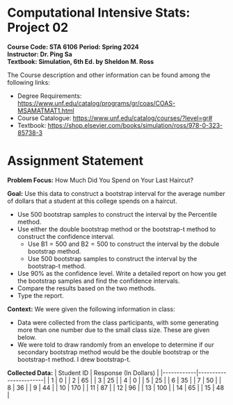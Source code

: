 # Computational Intensive Stats: Project 02

__Course Code: STA 6106__
__Period: Spring 2024__ \
__Instructor: Dr. Ping Sa__ \
__Textbook: Simulation, 6th Ed. by Sheldon M. Ross__


The Course description and other information can be found among the following links: 
* Degree Requirements: https://www.unf.edu/catalog/programs/gr/coas/COAS-MSAMATMAT1.html 
* Course Catalogue: https://www.unf.edu/catalog/courses/?level=gr#
* Textbook: https://shop.elsevier.com/books/simulation/ross/978-0-323-85738-3

# Assignment Statement

__Problem Focus:__ How Much Did You Spend on Your Last Haircut?

__Goal:__ Use this data to construct a bootstrap interval for the average number of dollars that a student at this college spends on a haircut.
* Use 500 bootstrap samples to construct the interval by the Percentile method.
* Use either the double bootstrap method or the bootstrap-t method to construct the confidence interval.
  - Use $\text{B}1 = 500$ and $\text{B}2 = 500$ to construct the interval by the dobule bootstrap method.
  - Use 500 bootstrap samples to construct the interval by the bootstrap-t method.
* Use $90\%$ as the confidence level. Write a detailed report on how you get the bootstrap samples and find the confidence intervals.
* Compare the results based on the two methods.
* Type the report.

__Context:__ We were given the following information in class:
* Data were collected from the class participants, with some generating more than one number due to the small class size. These are given below.
* We were told to draw randomly from an envelope to determine if our secondary bootstrap method would be the double bootstrap or the bootstrap-t method. I drew bootstrap-t.

__Collected Data:__
| Student ID | Response (In Dollars) |
|------------|-----------------------|
| 1 | 0 |
| 2 | 65 |
| 3 | 25 |
| 4 | 0 |
| 5 | 25 |
| 6 | 35 |
| 7 | 50 |
| 8 | 36 |
| 9 | 44 |
| 10 | 170 |
| 11 | 87 |
| 12 | 96 |
| 13 | 100 |
| 14 | 65 |
| 15 | 48 |
